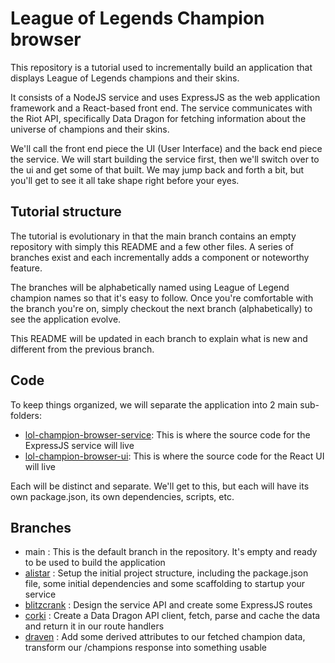 # League of Legends Champion browser
This repository is a tutorial used to incrementally build an application that
displays League of Legends champions and their skins.

It consists of a NodeJS service and uses ExpressJS as the web application
framework and a React-based front end. The service communicates with the
Riot API, specifically Data Dragon for fetching information about the
universe of champions and their skins.

We'll call the front end piece the UI (User Interface) and the back end piece the service.
We will start building the service first, then we'll switch over to the ui and get some
of that built. We may jump back and forth a bit, but you'll get to see it all take shape
right before your eyes.

## Tutorial structure
The tutorial is evolutionary in that the main branch contains an empty
repository with simply this README and a few other files. A series of 
branches exist and each incrementally adds a component or noteworthy feature.

The branches will be alphabetically named using League of Legend champion names
so that it's easy to follow. Once you're comfortable with the branch you're
on, simply checkout the next branch (alphabetically) to see the application
evolve.

This README will be updated in each branch to explain what is new and different
from the previous branch.

## Code
To keep things organized, we will separate the application into 2 main sub-folders:

* [lol-champion-browser-service](lol-champion-browser-service): This is where the source code for the ExpressJS service will live
* [lol-champion-browser-ui](lol-champion-browser-ui): This is where the source code for the React UI will live

Each will be distinct and separate. We'll get to this, but each will have its own package.json,
its own dependencies, scripts, etc.

## Branches
* main : This is the default branch in the repository. It's empty and ready to be
used to build the application
* [alistar](./docs/alistar.md) : Setup the initial project structure, including the package.json file, some initial dependencies and some scaffolding to startup your service
* [blitzcrank](./docs/blitzcrank.md) : Design the service API and create some ExpressJS routes
* [corki](./docs/corki.md) : Create a Data Dragon API client, fetch, parse and cache the data and return it in our route handlers
* [draven](./docs/draven.md) : Add some derived attributes to our fetched champion data, transform our /champions response into something usable
